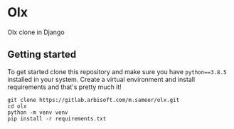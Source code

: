 # Olx

Olx clone in Django

## Getting started

To get started clone this repository and make sure you have `python==3.8.5` installed in your system.
Create a virtual environment and install requirements and that's pretty much it!

```
git clone https://gitlab.arbisoft.com/m.sameer/olx.git
cd olx
python -m venv venv
pip install -r requirements.txt
```

